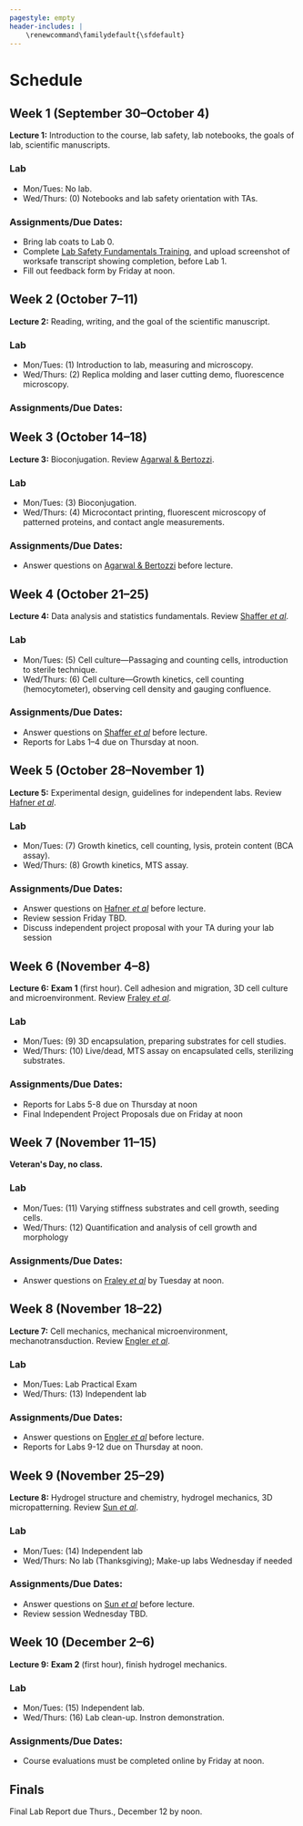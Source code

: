 ```yaml
---
pagestyle: empty
header-includes: |
    \renewcommand\familydefault{\sfdefault}
---
```


# Schedule

## Week 1 (September 30–October 4)

**Lecture 1:** Introduction to the course, lab safety, lab notebooks, the goals of lab, scientific manuscripts.

### Lab

- Mon/Tues: No lab.
- Wed/Thurs: (0) Notebooks and lab safety orientation with TAs.

### Assignments/Due Dates:

- Bring lab coats to Lab 0.
- Complete [Lab Safety Fundamentals Training](https://worksafe.ucla.edu/), and upload screenshot of worksafe transcript showing completion, before Lab 1.
- Fill out feedback form by Friday at noon.

## Week 2 (October 7–11)

<!-- https://journals.plos.org/ploscompbiol/article?id=10.1371/journal.pcbi.1005619
https://journals.plos.org/ploscompbiol/article?id=10.1371/journal.pcbi.1003453
https://journals.plos.org/ploscompbiol/article?id=10.1371/journal.pcbi.1003833-->

**Lecture 2:** Reading, writing, and the goal of the scientific manuscript.

### Lab

- Mon/Tues: (1) Introduction to lab, measuring and microscopy.
- Wed/Thurs: (2) Replica molding and laser cutting demo, fluorescence microscopy.

### Assignments/Due Dates:



## Week 3 (October 14–18)

**Lecture 3:** Bioconjugation. Review [Agarwal & Bertozzi](https://pubs.acs.org/doi/abs/10.1021/bc5004982).

### Lab

- Mon/Tues: (3) Bioconjugation.
- Wed/Thurs: (4) Microcontact printing, fluorescent microscopy of patterned proteins, and contact angle measurements.

### Assignments/Due Dates:

- Answer questions on [Agarwal & Bertozzi](https://pubs.acs.org/doi/abs/10.1021/bc5004982) before lecture.

## Week 4 (October 21–25)

**Lecture 4:** Data analysis and statistics fundamentals. Review [Shaffer *et al*](https://www.nature.com/articles/nature22794).

### Lab

- Mon/Tues: (5) Cell culture—Passaging and counting cells, introduction to sterile technique.
- Wed/Thurs: (6) Cell culture—Growth kinetics, cell counting (hemocytometer), observing cell density and gauging confluence.

### Assignments/Due Dates:

- Answer questions on [Shaffer *et al*](https://www.nature.com/articles/nature22794) before lecture.
- Reports for Labs 1–4 due on Thursday at noon.

## Week 5 (October 28–November 1)

**Lecture 5:** Experimental design, guidelines for independent labs. Review [Hafner *et al*](https://www.nature.com/articles/nmeth.3853).

### Lab

- Mon/Tues: (7) Growth kinetics, cell counting, lysis, protein content (BCA assay).
- Wed/Thurs: (8) Growth kinetics, MTS assay.

### Assignments/Due Dates:

- Answer questions on [Hafner *et al*](https://www.nature.com/articles/nmeth.3853) before lecture.
- Review session Friday TBD.
- Discuss independent project proposal with your TA during your lab session

## Week 6 (November 4–8)

**Lecture 6:** **Exam 1** (first hour). Cell adhesion and migration, 3D cell culture and microenvironment. Review [Fraley *et al*](https://www.nature.com/articles/ncb2062).

### Lab

- Mon/Tues: (9) 3D encapsulation, preparing substrates for cell studies.
- Wed/Thurs: (10) Live/dead, MTS assay on encapsulated cells, sterilizing substrates.

### Assignments/Due Dates:

- Reports for Labs 5-8 due on Thursday at noon
- Final Independent Project Proposals due on Friday at noon

## Week 7 (November 11–15)

**Veteran's Day, no class.**

### Lab

- Mon/Tues: (11) Varying stiffness substrates and cell growth, seeding cells.
- Wed/Thurs: (12) Quantification and analysis of cell growth and morphology

### Assignments/Due Dates:

- Answer questions on [Fraley *et al*](https://www.nature.com/articles/ncb2062) by Tuesday at noon.

## Week 8 (November 18–22)

**Lecture 7:** Cell mechanics, mechanical microenvironment, mechanotransduction. Review [Engler *et al*](https://doi.org/10.1016/j.cell.2006.06.044).

### Lab

- Mon/Tues: Lab Practical Exam
- Wed/Thurs: (13) Independent lab

### Assignments/Due Dates:

- Answer questions on [Engler *et al*](https://doi.org/10.1016/j.cell.2006.06.044) before lecture.
- Reports for Labs 9-12 due on Thursday at noon.

## Week 9 (November 25–29)

**Lecture 8:** Hydrogel structure and chemistry, hydrogel mechanics, 3D micropatterning. Review [Sun *et al*](https://www.nature.com/articles/nature11409).

### Lab

- Mon/Tues: (14) Independent lab
- Wed/Thurs: No lab (Thanksgiving); Make-up labs Wednesday if needed

### Assignments/Due Dates:

- Answer questions on [Sun *et al*](https://www.nature.com/articles/nature11409) before lecture.
- Review session Wednesday TBD.

## Week 10 (December 2–6)

**Lecture 9:** **Exam 2** (first hour), finish hydrogel mechanics.

### Lab

- Mon/Tues: (15) Independent lab.
- Wed/Thurs: (16) Lab clean-up. Instron demonstration.

### Assignments/Due Dates:

- Course evaluations must be completed online by Friday at noon.

## Finals

Final Lab Report due Thurs., December 12 by noon.
